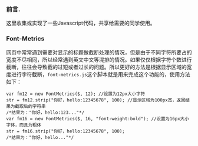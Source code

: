 ### 前言.
这里收集或实现了一些Javascript代码，共享给需要的同学使用。

### Font-Metrics
网页中常常遇到需要对显示的标题做截断处理的情况，但是由于不同字符所要占的宽度不尽相同，所以经常遇到英文中文等混排的情况。如果仅仅根据字符个数进行截断，往往会导致截的过短或者过长的问题。所以更好的方法是根据显示区域的宽度进行字符截断，`font-metrics.js`这个脚本就是用来完成这个功能的，使用方法如下：
```
var fm12 = new FontMetrics($, 12); //设置为12px大小字符
str = fm12.strip("你好，hello:12345678", 100); //显示区域为100px宽，返回结果为截取后的字符串
/*结果为："你好，hello:123..."*/
var fm16 = new FontMetrics($, 16, "font-weight:bold"); //设置为16px大小字体，而且为粗体
str = fm16.strip("你好，hello:12345678", 100);
/*结果为："你好，hello..."*/
```
